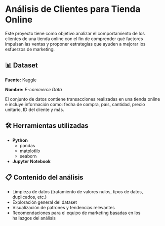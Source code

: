 # Análisis de Clientes para Tienda Online

Este proyecto tiene como objetivo analizar el comportamiento de los clientes de una tienda online con el fin de comprender qué factores impulsan las ventas y proponer estrategias que ayuden a mejorar los esfuerzos de marketing.

## 📊 Dataset

**Fuente:** Kaggle

**Nombre:** *E-commerce Data*

El conjunto de datos contiene transacciones realizadas en una tienda online e incluye información como: fecha de compra, país, cantidad, precio unitario, ID del cliente y más.

## 🛠 Herramientas utilizadas

- **Python**
    - pandas
    - matplotlib
    - seaborn
- **Jupyter Notebook**

## 📋 Contenido del análisis

- Limpieza de datos (tratamiento de valores nulos, tipos de datos, duplicados, etc.)
- Exploración general del dataset
- Visualización de patrones y tendencias relevantes
- Recomendaciones para el equipo de marketing basadas en los hallazgos del análisis
